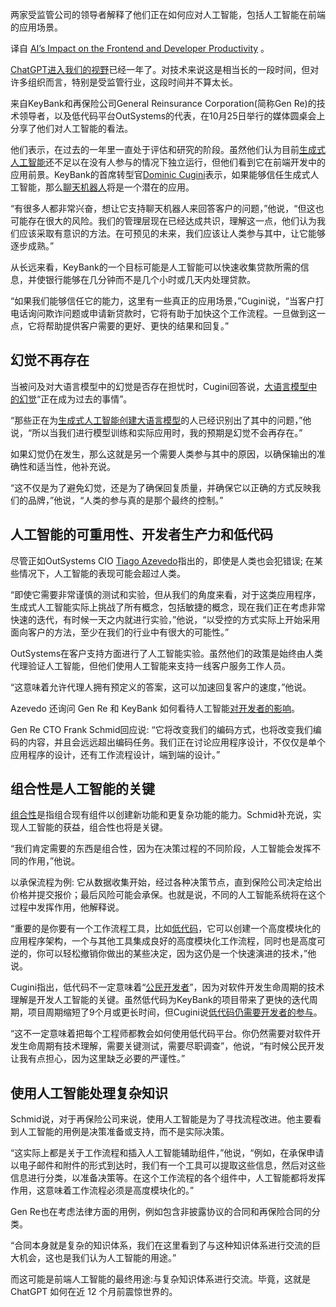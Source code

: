 <!--
# 人工智能对前端和开发者生产力的影响
https://cdn.thenewstack.io/media/2023/11/7770f428-chat-7767693_1920-1024x724.jpg
 -->

两家受监管公司的领导者解释了他们正在如何应对人工智能，包括人工智能在前端的应用场景。

译自 [AI’s Impact on the Frontend and Developer Productivity](https://thenewstack.io/ais-impact-on-the-frontend-and-developer-productivity/) 。

[ChatGPT进入我们的视野](https://thenewstack.io/5-key-learnings-about-ai-and-chatgpt-in-the-enterprise/)已经一年了。对技术来说这是相当长的一段时间，但对许多组织而言，特别是受监管行业，这段时间并不算太长。

来自KeyBank和再保险公司General Reinsurance Corporation(简称Gen Re)的技术领导者，以及低代码平台OutSystems的代表，在10月25日举行的媒体圆桌会上分享了他们对人工智能的看法。

他们表示，在过去的一年里一直处于评估和研究的阶段。虽然他们认为目前[生成式人工智能](https://thenewstack.io/whats-next-in-building-better-generative-ai-applications/)还不足以在没有人参与的情况下独立运行，但他们看到它在前端开发中的应用前景。KeyBank的首席转型官[Dominic Cugini](https://www.linkedin.com/in/dominic-cugini-89662a1/)表示，如果能够信任生成式人工智能，那么[聊天机器人](https://thenewstack.io/5-ways-chatgpt-could-supercharge-chatbots/)将是一个潜在的应用。

“有很多人都非常兴奋，想让它支持聊天机器人来回答客户的问题，”他说，“但这也可能存在很大的风险。我们的管理层现在已经达成共识，理解这一点，他们认为我们应该采取有意识的方法。在可预见的未来，我们应该让人类参与其中，让它能够逐步成熟。” 

从长远来看，KeyBank的一个目标可能是人工智能可以快速收集贷款所需的信息，并使银行能够在几分钟而不是几个小时或几天内处理贷款。

“如果我们能够信任它的能力，这里有一些真正的应用场景，”Cugini说，“当客户打电话询问欺诈问题或申请新贷款时，它将有助于加快这个工作流程。一旦做到这一点，它将帮助提供客户需要的更好、更快的结果和回复。”

## 幻觉不再存在

当被问及对大语言模型中的幻觉是否存在担忧时，Cugini回答说，[大语言模型中的幻觉](https://thenewstack.io/how-to-reduce-the-hallucinations-from-large-language-models/)“正在成为过去的事情”。

“那些正在为[生成式人工智能创建大语言模型](https://thenewstack.io/the-first-thing-to-tell-an-llm/)的人已经识别出了其中的问题，”他说，“所以当我们进行模型训练和实际应用时，我的预期是幻觉不会再存在。”

如果幻觉仍在发生，那么这就是另一个需要人类参与其中的原因，以确保输出的准确性和适当性，他补充说。

“这不仅是为了避免幻觉，还是为了确保回复质量，并确保它以正确的方式反映我们的品牌，”他说，“人类的参与真的是那个最终的控制。”

## 人工智能的可重用性、开发者生产力和低代码

尽管正如OutSystems CIO [Tiago Azevedo](https://www.linkedin.com/posts/tiagobazevedo_oneoutsystems-lowcode-lowcode-activity-7107676812628914176-kSUf/?trk=public_profile_like_view)指出的，即使是人类也会犯错误; 在某些情况下，人工智能的表现可能会超过人类。

“即使它需要非常谨慎的测试和实验，但从我们的角度来看，对于这类应用程序，生成式人工智能实际上挑战了所有概念，包括敏捷的概念，现在我们正在考虑非常快速的迭代，有时候一天之内就进行实验，”他说，“以受控的方式实际上开始采用面向客户的方法，至少在我们的行业中有很大的可能性。”

OutSystems在客户支持方面进行了人工智能实验。虽然他们的政策是始终由人类代理验证人工智能，但他们使用人工智能来支持一线客户服务工作人员。

“这意味着允许代理人拥有预定义的答案，这可以加速回复客户的速度，”他说。

Azevedo 还询问 Gen Re 和 KeyBank 如何看待人工智能[对开发者的影响](https://thenewstack.io/ai-for-developers-how-can-programmers-use-artificial-intelligence/)。

Gen Re CTO Frank Schmid回应说: “它将改变我们的编码方式，也将改变我们编码的内容，并且会远远超出编码任务。我们正在讨论应用程序设计，不仅仅是单个应用程序的设计，还有工作流程设计，端到端的设计。”

## 组合性是人工智能的关键

[组合性](https://thenewstack.io/the-composable-enterprise-the-key-to-digital-transformation/)是指组合现有组件以创建新功能和更复杂功能的能力。Schmid补充说，实现人工智能的获益，组合性也将是关键。

“我们肯定需要的东西是组合性，因为在决策过程的不同阶段，人工智能会发挥不同的作用，”他说。

以承保流程为例: 它从数据收集开始，经过各种决策节点，直到保险公司决定给出价格并提交报价；最后风险可能会承保。也就是说，不同的人工智能系统将在这个过程中发挥作用，他解释说。

“重要的是你要有一个工作流程工具，比如[低代码](https://thenewstack.io/what-a-low-code-platform-offers-frontend-developers/)，它可以创建一个高度模块化的应用程序架构，一个与其他工具集成良好的高度模块化工作流程，同时也是高度可逆的，你可以轻松撤销你做出的某些决定，因为这仍是一个快速演进的技术，”他说。

Cugini指出，低代码不一定意味着“[公民开发者](https://thenewstack.io/digital-workflows-low-code-and-the-rise-of-citizen-developers/)”，因为对软件开发生命周期的技术理解是开发人工智能的关键。虽然低代码为KeyBank的项目带来了更快的迭代周期，项目周期缩短了9个月或更长时间，但Cugini说[低代码仍需要开发者的参与](https://thenewstack.io/pro-coders-key-to-stopping-citizen-developer-security-breach/)。

“这不一定意味着把每个工程师都教会如何使用低代码平台。你仍然需要对软件开发生命周期有技术理解，需要关键测试，需要尽职调查”，他说，“有时候公民开发让我有点担心，因为这里缺乏必要的严谨性。”

## 使用人工智能处理复杂知识

Schmid说，对于再保险公司来说，使用人工智能是为了寻找流程改进。他主要看到人工智能的用例是决策准备或支持，而不是实际决策。

“这实际上都是关于工作流程和插入人工智能辅助组件，”他说，“例如，在承保申请以电子邮件和附件的形式到达时，我们有一个工具可以提取这些信息，然后对这些信息进行分类，以准备决策等。在这个工作流程的各个组件中，人工智能都将发挥作用，这意味着工作流程必须是高度模块化的。”

Gen Re也在考虑法律方面的用例，例如包含非披露协议的合同和再保险合同的分类。

“合同本身就是复杂的知识体系，我们在这里看到了与这种知识体系进行交流的巨大机会，这也是我们认为人工智能的用途。”

而这可能是前端人工智能的最终用途:与复杂知识体系进行交流。毕竟，这就是 ChatGPT 如何在近 12 个月前震惊世界的。
